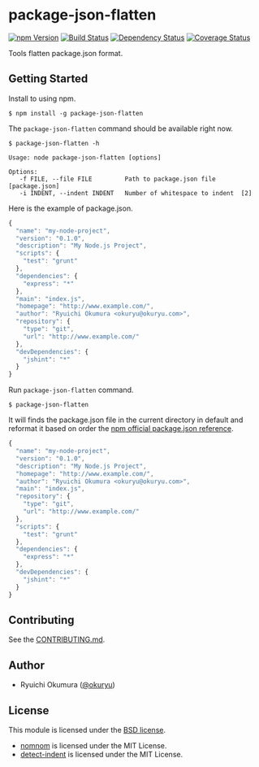 # package-json-flatten

[![npm Version][npm Version Badge]][npm Version]
[![Build Status][Build Status Badge]][Build Status]
[![Dependency Status][Dependency Status Badge]][Dependency Status]
[![Coverage Status][Coverage Status Badge]][Coverage Status]

Tools flatten package.json format.

## Getting Started

Install to using npm.

```
$ npm install -g package-json-flatten
```

The `package-json-flatten` command should be available right now.

```
$ package-json-flatten -h

Usage: node package-json-flatten [options]

Options:
   -f FILE, --file FILE         Path to package.json file  [package.json]
   -i INDENT, --indent INDENT   Number of whitespace to indent  [2]

```

Here is the example of package.json.

```js
{
  "name": "my-node-project",
  "version": "0.1.0",
  "description": "My Node.js Project",
  "scripts": {
    "test": "grunt"
  },
  "dependencies": {
    "express": "*"
  },
  "main": "index.js",
  "homepage": "http://www.example.com/",
  "author": "Ryuichi Okumura <okuryu@okuryu.com>",
  "repository": {
    "type": "git",
    "url": "http://www.example.com/"
  },
  "devDependencies": {
    "jshint": "*"
  }
}
```

Run `package-json-flatten` command.

```
$ package-json-flatten
```

It will finds the package.json file in the current directory in default and reformat it based on order the [npm official package.json reference][package.json docs].

```js
{
  "name": "my-node-project",
  "version": "0.1.0",
  "description": "My Node.js Project",
  "homepage": "http://www.example.com/",
  "author": "Ryuichi Okumura <okuryu@okuryu.com>",
  "main": "index.js",
  "repository": {
    "type": "git",
    "url": "http://www.example.com/"
  },
  "scripts": {
    "test": "grunt"
  },
  "dependencies": {
    "express": "*"
  },
  "devDependencies": {
    "jshint": "*"
  }
}
```

## Contributing

See the [CONTRIBUTING.md](CONTRIBUTING.md).

## Author

* Ryuichi Okumura ([@okuryu])

## License

This module is licensed under the [BSD license](LICENSE).

* [nomnom] is licensed under the MIT License.
* [detect-indent] is licensed under the MIT License.

[npm Version Badge]: https://img.shields.io/npm/v/package-json-flatten.svg?style=flat-square
[npm Version]: https://www.npmjs.com/package/package-json-flatten
[Build Status Badge]: http://img.shields.io/travis/okuryu/package-json-flatten.svg?style=flat-square
[Build Status]: https://travis-ci.org/okuryu/package-json-flatten
[Dependency Status Badge]: https://img.shields.io/gemnasium/okuryu/package-json-flatten.svg?style=flat-square
[Dependency Status]: https://gemnasium.com/okuryu/package-json-flatten
[Coverage Status Badge]: https://img.shields.io/coveralls/okuryu/package-json-flatten.svg?style=flat-square
[Coverage Status]: https://coveralls.io/r/okuryu/package-json-flatten?branch=master
[package.json docs]: https://docs.npmjs.com/files/package.json
[@okuryu]: https://github.com/okuryu
[nomnom]: https://github.com/harthur/nomnom
[detect-indent]: https://github.com/sindresorhus/detect-indent
